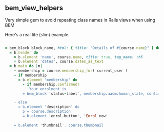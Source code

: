 ## bem_view_helpers

Very simple gem to avoid repeating class names in Rails views when using BEM

Here's a real life (slim) example

```ruby

= bem_block block_name, html: { title: "Details of #{course.name}" } do |b|
  = b.header do
    = b.element 'name', course.name, title: true, tag_name: :h5
    = b.element 'dates', course.dates_as_text
  = b.main do |m|
    - membership = course.membership_for( current_user )
    - if membership
      = b.element 'membership' do
        - if membership.confirmed?
          'Your enrolment is 
        = bem_block 'status-label', membership.aasm.human_state, confirmed: membership.confirmed?, provisional: membership.provisional?

    - else
      = b.element 'description' do
        p = course.description
        = b.element 'enrol-button', 'Enrol now'
    
    = b.element 'thumbnail', course.thumbnail

```